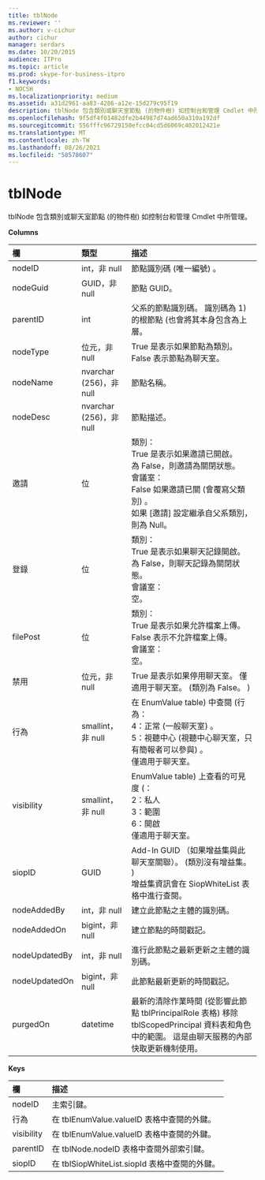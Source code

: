```yaml
---
title: tblNode
ms.reviewer: ''
ms.author: v-cichur
author: cichur
manager: serdars
ms.date: 10/20/2015
audience: ITPro
ms.topic: article
ms.prod: skype-for-business-itpro
f1.keywords:
- NOCSH
ms.localizationpriority: medium
ms.assetid: a31d2961-aa83-4286-a12e-15d279c95f19
description: tblNode 包含類別或聊天室節點 (的物件樹) 如控制台和管理 Cmdlet 中所管理。
ms.openlocfilehash: 9f5df4f01482dfe2b44987d74ad650a310a192df
ms.sourcegitcommit: 556fffc96729150efcc04cd5d6069c402012421e
ms.translationtype: MT
ms.contentlocale: zh-TW
ms.lasthandoff: 08/26/2021
ms.locfileid: "58578607"
---
```

# <a name="tblnode"></a>tblNode
 
tblNode 包含類別或聊天室節點 (的物件樹) 如控制台和管理 Cmdlet 中所管理。
  
**Columns**

|**欄**|**類型**|**描述**|
|:-----|:-----|:-----|
|nodeID  <br/> |int，非 null  <br/> |節點識別碼 (唯一編號) 。  <br/> |
|nodeGuid  <br/> |GUID，非 null  <br/> |節點 GUID。  <br/> |
|parentID  <br/> |int  <br/> |父系的節點識別碼。 識別碼為 1) 的根節點 (也會將其本身包含為上層。  <br/> |
|nodeType  <br/> |位元，非 null  <br/> |True 是表示如果節點為類別。  <br/> False 表示節點為聊天室。  <br/> |
|nodeName  <br/> |nvarchar (256)，非 null  <br/> |節點名稱。  <br/> |
|nodeDesc  <br/> |nvarchar (256)，非 null  <br/> |節點描述。  <br/> |
|邀請  <br/> |位  <br/> | 類別： <br/>  True 是表示如果邀請已開啟。 <br/>  為 False，則邀請為關閉狀態。 <br/>  會議室： <br/>  False 如果邀請已關 (會覆寫父類別) 。 <br/>  如果 [邀請] 設定繼承自父系類別，則為 Null。 <br/> |
|登錄  <br/> |位  <br/> | 類別： <br/>  True 是表示如果聊天記錄開啟。 <br/>  為 False，則聊天記錄為關閉狀態。 <br/>  會議室： <br/>  空。 <br/> |
|filePost  <br/> |位  <br/> | 類別： <br/>  True 是表示如果允許檔案上傳。 <br/>  False 表示不允許檔案上傳。 <br/>  會議室： <br/>  空。 <br/> |
|禁用  <br/> |位元，非 null  <br/> |True 是表示如果停用聊天室。 僅適用于聊天室。  (類別為 False。 )   <br/> |
|行為  <br/> |smallint，非 null  <br/> | 在 EnumValue table) 中查閱 (行為： <br/>  4：正常 (一般聊天室) 。 <br/>  5：視聽中心 (視聽中心聊天室，只有簡報者可以參與) 。 <br/>  僅適用于聊天室。 <br/> |
|visibility  <br/> |smallint，非 null  <br/> | EnumValue table) 上查看的可見度 (： <br/>  2：私人 <br/>  3：範圍 <br/>  6：開啟 <br/>  僅適用于聊天室。 <br/> |
|siopID  <br/> |GUID  <br/> |Add-In GUID （如果增益集與此聊天室關聯）。  (類別沒有增益集。 )   <br/> 增益集資訊會在 SiopWhiteList 表格中進行查閱。  <br/> |
|nodeAddedBy  <br/> |int，非 null  <br/> |建立此節點之主體的識別碼。  <br/> |
|nodeAddedOn  <br/> |bigint，非 null  <br/> |建立節點的時間戳記。  <br/> |
|nodeUpdatedBy  <br/> |int，非 null  <br/> |進行此節點之最新更新之主體的識別碼。  <br/> |
|nodeUpdatedOn  <br/> |bigint，非 null  <br/> |此節點最新更新的時間戳記。  <br/> |
|purgedOn  <br/> |datetime  <br/> |最新的清除作業時間 (從影響此節點 tblPrincipalRole 表格) 移除 tblScopedPrincipal 資料表和角色中的範圍。 這是由聊天服務的內部快取更新機制使用。  <br/> |
   
**Keys**

|**欄**|**描述**|
|:-----|:-----|
|nodeID  <br/> |主索引鍵。  <br/> |
|行為  <br/> |在 tblEnumValue.valueID 表格中查閱的外鍵。  <br/> |
|visibility  <br/> |在 tblEnumValue.valueID 表格中查閱的外鍵。  <br/> |
|parentID  <br/> |在 tblNode.nodeID 表格中查閱外部索引鍵。  <br/> |
|siopID  <br/> |在 tblSiopWhiteList.siopId 表格中查閱的外鍵。  <br/> |
   


